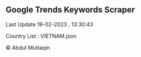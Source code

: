 

## Google Trends Keywords Scraper 
 
Last Update 19-02-2023 , 13:30:43

Country List :
VIETNAM.json



© Abdul Muttaqin 
